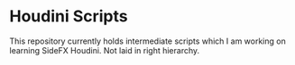 # Houdini Scripts

This repository currently holds intermediate scripts which I am working on learning SideFX Houdini. Not laid in right hierarchy.

<!-- # Install  -->

<!-- # Configure -->

<!-- # Highlights -->

<!-- # Contribute -->

<!-- # FAQ -->

<!-- # Related -->

<!-- # License -->